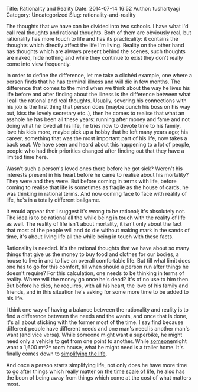 Title: Rationality and Reality
Date: 2014-07-14 16:52
Author: tushartyagi
Category: Uncategorized
Slug: rationality-and-reality

The thoughts that we have can be divided into two schools. I have what
I'd call real thoughts and rational thoughts. Both of them are obviously
real, but rationality has more touch to life and has its practicality:
it contains the thoughts which directly affect the life I'm living.
Reality on the other hand has thoughts which are always present behind
the scenes, such thoughts are naked, hide nothing and while they
continue to exist they don't really come into view frequently.

In order to define the difference, let me take a clichéd example, one
where a person finds that he has terminal illness and will die in few
months. The difference that comes to the mind when we think about the
way he lives his life before and after finding about the illness is the
difference between what I call the rational and real thoughts. Usually,
severing his connections with his job is the first thing that person
does (maybe punch his boss on his way out, kiss the lovely secretary
etc..), then he comes to realise that what an asshole he has been all
these years: running after money and fame and not doing what he loved
all his life, he tries now to devote time to his family, love his kids
more, maybe pick up a hobby that he left many years ago; his career,
something that was the most important part of his life, now takes a back
seat. We have seen and heard about this happening to a lot of people,
people who had their priorities changed after finding out that they have
a limited time here.

Wasn't such a person's loved ones there before he got sick? Weren't his
interests present in his heart before he came to realise about his
mortality? They were and they were. But before coming in terms with
life, before coming to realise that life is sometimes as fragile as the
house of cards, he was thinking in rational terms. And now coming face
to face with reality of life, he's in a totally different ballgame.

It would appear that I suggest it's wrong to be rational; it's
absolutely not. The idea is to be rational all the while being in touch
with the reality of life as well. The reality of life isn't about
mortality, it isn't only about the fact that most of the people will and
do die without making mark in the sands of time, it's about living life
all the while being in touch with these facts.

Rationality is needed. It's the rational thoughts that we have about so
many things that give us the money to buy food and clothes for our
bodies, a house to live in and to live an overall comfortable life. But
till what limit does one has to go for this comfort, till when should a
person run after things he doesn't require? For this calculation, one
needs to be thinking in terms of reality. Where will the money go once
he's dead? It's of no use to him then. But before he dies, he requires,
with all his heart, the love of his family and friends, and in this
situation he's asking for some more time to be added to his life.

I think one way of having a balance between the rationality and reality
is to find a difference between the needs and the wants, and once that
is done, it's all about sticking with the former most of the time. I say
find because different people have different needs and one man's need is
another man's want (and vice versa). While someone might want a
superbike, he might need only a vehicle to get from one point to
another. While
[someone](%20http://en.wikipedia.org/wiki/Tom_Shadyac "Tom Shadyac")might
want a 1,600 m^2^ room house, what he might need is a trailer home. It's
finally comes down to [simplifying the
life](http://tushartyagi.com/what-if-it-is/ "What if it is?").

And once a person starts simplifying life, not only does he have more
time to go after things which really matter on [the time scale of
life](http://tushartyagi.com/time-scales-of-life/ "Time Scales of Life"),
he also has the boon of being away from things which come at the cost of
what matters most.
